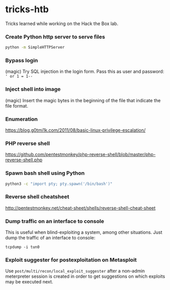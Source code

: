 # tricks-htb
Tricks learned while working on the Hack the Box lab.

### Create Python http server to serve files
```bash
python -m SimpleHTTPServer
```

### Bypass login
(magic) Try SQL injection in the login form. Pass this as user and password: `' or 1 = 1--`

### Inject shell into image
(magic) Insert the magic bytes in the beginning of the file that indicate the file format.

### Enumeration
https://blog.g0tmi1k.com/2011/08/basic-linux-privilege-escalation/

### PHP reverse shell
https://github.com/pentestmonkey/php-reverse-shell/blob/master/php-reverse-shell.php

### Spawn bash shell using Python
```bash
python3 -c "import pty; pty.spawn('/bin/bash')"
```

### Reverse shell cheatsheet
http://pentestmonkey.net/cheat-sheet/shells/reverse-shell-cheat-sheet

### Dump traffic on an interface to console
This is useful when blind-exploiting a system, among other situations. Just dump the traffic of an interface to console:
```
tcpdump -i tun0 
```

### Exploit suggester for postexploitation on Metasploit
Use `post/multi/recon/local_exploit_suggester` after a non-admin meterpreter session is created in order to get suggestions on which exploits may be executed next.
